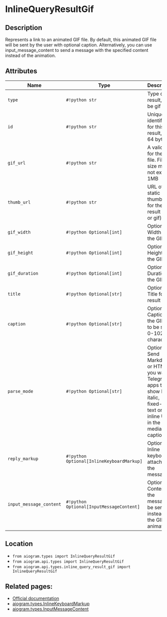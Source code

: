 # InlineQueryResultGif

## Description

Represents a link to an animated GIF file. By default, this animated GIF file will be sent by the user with optional caption. Alternatively, you can use input_message_content to send a message with the specified content instead of the animation.


## Attributes

| Name | Type | Description |
| - | - | - |
| `type` | `#!python str` | Type of the result, must be gif |
| `id` | `#!python str` | Unique identifier for this result, 1-64 bytes |
| `gif_url` | `#!python str` | A valid URL for the GIF file. File size must not exceed 1MB |
| `thumb_url` | `#!python str` | URL of the static thumbnail for the result (jpeg or gif) |
| `gif_width` | `#!python Optional[int]` | Optional. Width of the GIF |
| `gif_height` | `#!python Optional[int]` | Optional. Height of the GIF |
| `gif_duration` | `#!python Optional[int]` | Optional. Duration of the GIF |
| `title` | `#!python Optional[str]` | Optional. Title for the result |
| `caption` | `#!python Optional[str]` | Optional. Caption of the GIF file to be sent, 0-1024 characters |
| `parse_mode` | `#!python Optional[str]` | Optional. Send Markdown or HTML, if you want Telegram apps to show bold, italic, fixed-width text or inline URLs in the media caption. |
| `reply_markup` | `#!python Optional[InlineKeyboardMarkup]` | Optional. Inline keyboard attached to the message |
| `input_message_content` | `#!python Optional[InputMessageContent]` | Optional. Content of the message to be sent instead of the GIF animation |



## Location

- `from aiogram.types import InlineQueryResultGif`
- `from aiogram.api.types import InlineQueryResultGif`
- `from aiogram.api.types.inline_query_result_gif import InlineQueryResultGif`

## Related pages:

- [Official documentation](https://core.telegram.org/bots/api#inlinequeryresultgif)
- [aiogram.types.InlineKeyboardMarkup](../types/inline_keyboard_markup.md)
- [aiogram.types.InputMessageContent](../types/input_message_content.md)
